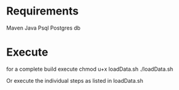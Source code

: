 # Requirements
Maven
Java
Psql
Postgres db

# Execute

for a complete build execute 
chmod u+x loadData.sh
./loadData.sh

Or execute the individual steps as listed in loadData.sh
